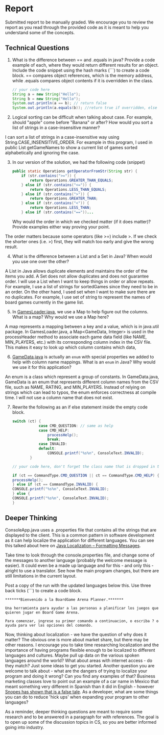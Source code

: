 # Report

Submitted report to be manually graded. We encourage you to review the report as you read through the provided
code as it is meant to help you understand some of the concepts. 

## Technical Questions

1. What is the difference between == and .equals in java? Provide a code example of each, where they would return different results for an object. Include the code snippet using the hash marks (```) to create a code block.
   == compares object references, which is the memory address, while .equals compares object contents if it is overridden in the class.
   ```java
   // your code here
   String a = new String("Hello");
   String b = new String("Hello");
   System.out.println(a == b); // return false
   System.out.println(a.equals(b)); //return true if overridden, else false
   ```




2. Logical sorting can be difficult when talking about case. For example, should "apple" come before "Banana" or after? How would you sort a list of strings in a case-insensitive manner? 

I can sort a list of strings in a case-insensitive way using String.CASE_INSENSITIVE_ORDER. For example in this program, I used in public List<String> getGameNames to show a current list of games sorted alphabetically and ignoring the case.



3. In our version of the solution, we had the following code (snippet)
    ```java
    public static Operations getOperatorFromStr(String str) {
        if (str.contains(">=")) {
            return Operations.GREATER_THAN_EQUALS;
        } else if (str.contains("<=")) {
            return Operations.LESS_THAN_EQUALS;
        } else if (str.contains(">")) {
            return Operations.GREATER_THAN;
        } else if (str.contains("<")) {
            return Operations.LESS_THAN;
        } else if (str.contains("=="))...
    ```
    Why would the order in which we checked matter (if it does matter)? Provide examples either way proving your point. 

The order matters because some operators (like >=) include >. If we check the shorter ones (i.e. >) first, they will match too early and give the wrong result.

4. What is the difference between a List and a Set in Java? When would you use one over the other? 

A List in Java allows duplicate elements and maintains the order of the items you add. A Set does not allow duplicates and does not guarantee order.
I will use a List when I want to keep things in order or allow repeats. For example, I use a list of strings for sortedGames since they need to be in an order. On the other hand, I used set when I want to make sure there are no duplicates. For example, I use set of string to represent the names of board games currently in the game list.

5. In [GamesLoader.java](src/main/java/student/GamesLoader.java), we use a Map to help figure out the columns. What is a map? Why would we use a Map here? 

A map represents a mapping between a key and a value, which is in java.util package.
In GamesLoader.java, a Map<GameData, Integer> is used in the processHeader method to associate each game data field (like NAME, MIN_PLAYERS, etc.) with its corresponding column index in the CSV file. This makes it easy to look up which column contains which data,


6. [GameData.java](src/main/java/student/GameData.java) is actually an `enum` with special properties we added to help with column name mappings. What is an `enum` in Java? Why would we use it for this application?

An enum is a class which represent a group of constants.
In GameData.java, GameData is an enum that represents different column names from the CSV file, such as NAME, RATING, and MIN_PLAYERS.
Instead of relying on strings which can lead to typos, the enum enforces correctness at compile time. I will not use a column name that does not exist.





7. Rewrite the following as an if else statement inside the empty code block.
    ```java
    switch (ct) {
                case CMD_QUESTION: // same as help
                case CMD_HELP:
                    processHelp();
                    break;
                case INVALID:
                default:
                    CONSOLE.printf("%s%n", ConsoleText.INVALID);
            }
    ``` 

    ```java
    // your code here, don't forget the class name that is dropped in the switch block..
   
   if (ct == CommandType.CMD_QUESTION || ct == CommandType.CMD_HELP) {
    processHelp();
   } else if (ct == CommandType.INVALID) {
   CONSOLE.printf("%s%n", ConsoleText.INVALID);
   } else {
   CONSOLE.printf("%s%n", ConsoleText.INVALID);
   }
    
    ```

## Deeper Thinking

ConsoleApp.java uses a .properties file that contains all the strings
that are displayed to the client. This is a common pattern in software development
as it can help localize the application for different languages. You can see this
talked about here on [Java Localization – Formatting Messages](https://www.baeldung.com/java-localization-messages-formatting).

Take time to look through the console.properties file, and change some of the messages to
another language (probably the welcome message is easier). It could even be a made up language and for this - and only this - alright to use a translator. See how the main program changes, but there are still limitations in 
the current layout. 

Post a copy of the run with the updated languages below this. Use three back ticks (```) to create a code block. 

```text
*******Bienvenido a la BoardGame Arena Planner.*******

Una herramienta para ayudar a las personas a planificar los juegos que
quieren jugar en Board Game Arena.

Para comenzar, ingrese su primer comando a continuacion, o escriba ? o ayuda para ver las opciones del comando.
```

Now, thinking about localization - we have the question of why does it matter? The obvious
one is more about market share, but there may be other reasons.  I encourage
you to take time researching localization and the importance of having programs
flexible enough to be localized to different languages and cultures. Maybe pull up data on the
various spoken languages around the world? What about areas with internet access - do they match? Just some ideas to get you started. Another question you are welcome to talk about - what are the dangers of trying to localize your program and doing it wrong? Can you find any examples of that? Business marketing classes love to point out an example of a car name in Mexico that meant something very different in Spanish than it did in English - however [Snopes has shown that is a false tale](https://www.snopes.com/fact-check/chevrolet-nova-name-spanish/).  As a developer, what are some things you can do to reduce 'hick ups' when expanding your program to other languages?


As a reminder, deeper thinking questions are meant to require some research and to be answered in a paragraph for with references. The goal is to open up some of the discussion topics in CS, so you are better informed going into industry. 